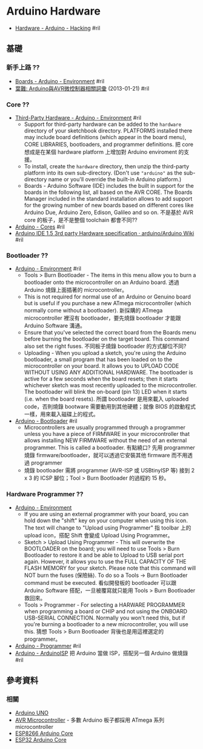 # Arduino Hardware

  - [Hardware - Arduino \- Hacking](https://www.arduino.cc/en/Hacking/HomePage) #ril

## 基礎

### 新手上路 ??

  - [Boards - Arduino \- Environment](https://www.arduino.cc/en/Guide/Environment#boards) #ril
  - [葉難: Arduino與AVR微控制器相關詞彙](http://yehnan.blogspot.com/2013/01/arduinoterms.html) (2013-01-21) #ril

### Core ??

  - [Third-Party Hardware - Arduino \- Environment](https://www.arduino.cc/en/Guide/Environment#thirdpartyhardware) #ril
      - Support for third-party hardware can be added to the `hardware` directory of your sketchbook directory. PLATFORMS installed there may include board definitions (which appear in the board menu), CORE LIBRARIES, bootloaders, and programmer definitions. 把 core 想成是在某個 hardware platform 上增加對 Arduino enviroment 的支援。
      - To install, create the `hardware` directory, then unzip the third-party platform into its own sub-directory. (Don't use `"arduino"` as the sub-directory name or you'll override the built-in Arduino platform.)
      - Boards - Arduino Software (IDE) includes the built in support for the boards in the following list, all based on the AVR CORE. The Boards Manager included in the standard installation allows to add support for the growing number of new boards based on different cores like Arduino Due, Arduino Zero, Edison, Galileo and so on. 不是基於 AVR core 的板子，是不是整個 toolchain 都會不同??
  - [Arduino \- Cores](https://www.arduino.cc/en/Guide/Cores) #ril
  - [Arduino IDE 1\.5 3rd party Hardware specification · arduino/Arduino Wiki](https://github.com/arduino/Arduino/wiki/Arduino-IDE-1.5-3rd-party-Hardware-specification) #ril

### Bootloader ??

  - [Arduino \- Environment](https://www.arduino.cc/en/Guide/Environment) #ril
      - Tools > Burn Bootloader - The items in this menu allow you to burn a bootloader onto the microcontroller on an Arduino board. 透過 Arduino 燒錄上面插著的 microcontroller。
      - This is not required for normal use of an Arduino or Genuino board but is useful if you purchase a new ATmega microcontroller (which normally come without a bootloader). 新採購的 ATmega microcontroller 裡沒有 bootloader，要先燒錄 bootloader 才能跟 Arduino Software 溝通。
      - Ensure that you've selected the correct board from the Boards menu before burning the bootloader on the target board. This command also set the right fuses. 不同板子燒錄 bootloader 的方式腳位不同?
      - Uploading - When you upload a sketch, you're using the Arduino bootloader, a small program that has been loaded on to the microcontroller on your board. It allows you to UPLOAD CODE WITHOUT USING ANY ADDITIONAL HARDWARE. The bootloader is active for a few seconds when the board resets; then it starts whichever sketch was most recently uploaded to the microcontroller. The bootloader will blink the on-board (pin 13) LED when it starts (i.e. when the board resets). 所謂 bootloader 是用來載入 uploaded code，否則燒錄 bootware 需要動用到其他硬體；就像 BIOS 的啟動程式一樣，用來載入磁碟上的程式。
  - [Arduino \- Bootloader](https://www.arduino.cc/en/Hacking/Bootloader) #ril
      - Microcontrollers are usually programmed through a programmer unless you have a piece of FIRMWARE in your microcontroller that allows installing NEW FIRMWARE without the need of an external programmer. This is called a bootloader. 有點繞口? 先用 programmer 燒錄 firmware/bootloader，就可以透過它安裝其他 firmware 而不用透過 programmer
      - 燒錄 bootloader 需將 programmer (AVR-ISP 或 USBtinyISP 等) 接到 2 x 3 的 ICSP 腳位；Tool > Burn Bootloader 的過程約 15 秒。

### Hardware Programmer ??

  - [Arduino \- Environment](https://www.arduino.cc/en/Guide/Environment)
      - If you are using an external programmer with your board, you can hold down the "shift" key on your computer when using this icon. The text will change to "Upload using Programmer" 指 toolbar 上的 upload icon，搭配 Shift 會變成 Upload Using Programmer。
      - Sketch > Upload Using Programmer - This will overwrite the BOOTLOADER on the board; you will need to use Tools > Burn Bootloader to restore it and be able to Upload to USB serial port again. However, it allows you to use the FULL CAPACITY OF THE FLASH MEMORY for your sketch. Please note that this command will NOT burn the fuses (保險絲). To do so a Tools -> Burn Bootloader command must be executed. 看似開發板的 bootloader 可以跟 Arduino Software 搭配，一旦被覆寫就只能用 Tools > Burn Bootloader 救回來。
      - Tools > Programmer - For selecting a HARWARE PROGRAMMER when programming a board or CHIP and not using the ONBOARD USB-SERIAL CONNECTION. Normally you won't need this, but if you're burning a bootloader to a new microcontroller, you will use this. 猜想 Tools > Burn Bootloader 背後也是用這裡選定的 programmer。
  - [Arduino \- Programmer](https://www.arduino.cc/en/Hacking/Programmer) #ril
  - [Arduino \- ArduinoISP](https://www.arduino.cc/en/Tutorial/ArduinoISP) 把 Arduino 當做 ISP，搭配另一個 Arduino 做燒錄 #ril

## 參考資料

### 相關

  - [Arduino UNO](arduino-uno.md)
  - [AVR Microcontroller](avr.md) - 多數 Arduino 板子都採用 ATmega 系列 microcontroller
  - [ESP8266 Arduino Core](arduino-esp8266.md)
  - [ESP32 Arduino Core](arduino-esp32.md)
